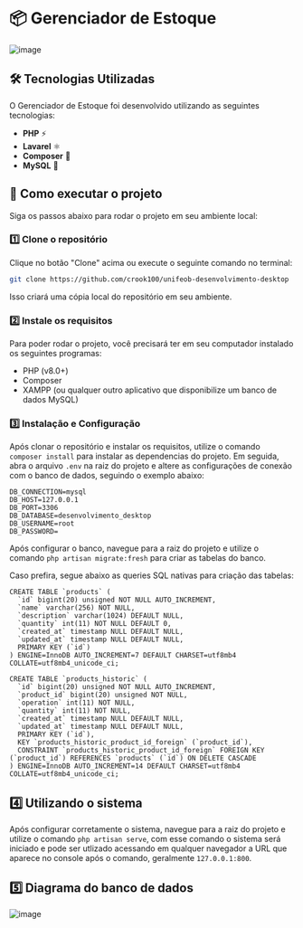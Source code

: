 # 📦 Gerenciador de Estoque

![image](https://github.com/user-attachments/assets/68738382-eb23-4478-94ce-33f3fcb0907b)


## 🛠️ Tecnologias Utilizadas

O Gerenciador de Estoque foi desenvolvido utilizando as seguintes tecnologias:

- **PHP** ⚡
- **Lavarel** ⚛️
- **Composer** 🎨
- **MySQL** 🏧

## 🚀 Como executar o projeto

Siga os passos abaixo para rodar o projeto em seu ambiente local:

### 1️⃣ Clone o repositório

Clique no botão "Clone" acima ou execute o seguinte comando no terminal:

```bash
git clone https://github.com/crook100/unifeob-desenvolvimento-desktop
```

Isso criará uma cópia local do repositório em seu ambiente.

### 2️⃣ Instale os requisitos

Para poder rodar o projeto, você precisará ter em seu computador instalado os seguintes programas:
 - PHP (v8.0+)
 - Composer
 - XAMPP (ou qualquer outro aplicativo que disponibilize um banco de dados MySQL)

### 3️⃣ Instalação e Configuração
Após clonar o repositório e instalar os requisitos, utilize o comando ``composer install`` para instalar as dependencias do projeto.
Em seguida, abra o arquivo ``.env`` na raiz do projeto e altere as configurações de conexão com o banco de dados, seguindo o exemplo abaixo:
```
DB_CONNECTION=mysql
DB_HOST=127.0.0.1
DB_PORT=3306
DB_DATABASE=desenvolvimento_desktop
DB_USERNAME=root
DB_PASSWORD=
```

Após configurar o banco, navegue para a raiz do projeto e utilize o comando ``php artisan migrate:fresh`` para criar as tabelas do banco.

Caso prefira, segue abaixo as queries SQL nativas para criação das tabelas:
```
CREATE TABLE `products` (
  `id` bigint(20) unsigned NOT NULL AUTO_INCREMENT,
  `name` varchar(256) NOT NULL,
  `description` varchar(1024) DEFAULT NULL,
  `quantity` int(11) NOT NULL DEFAULT 0,
  `created_at` timestamp NULL DEFAULT NULL,
  `updated_at` timestamp NULL DEFAULT NULL,
  PRIMARY KEY (`id`)
) ENGINE=InnoDB AUTO_INCREMENT=7 DEFAULT CHARSET=utf8mb4 COLLATE=utf8mb4_unicode_ci;

CREATE TABLE `products_historic` (
  `id` bigint(20) unsigned NOT NULL AUTO_INCREMENT,
  `product_id` bigint(20) unsigned NOT NULL,
  `operation` int(11) NOT NULL,
  `quantity` int(11) NOT NULL,
  `created_at` timestamp NULL DEFAULT NULL,
  `updated_at` timestamp NULL DEFAULT NULL,
  PRIMARY KEY (`id`),
  KEY `products_historic_product_id_foreign` (`product_id`),
  CONSTRAINT `products_historic_product_id_foreign` FOREIGN KEY (`product_id`) REFERENCES `products` (`id`) ON DELETE CASCADE
) ENGINE=InnoDB AUTO_INCREMENT=14 DEFAULT CHARSET=utf8mb4 COLLATE=utf8mb4_unicode_ci;
```
## 4️⃣ Utilizando o sistema
Após configurar corretamente o sistema, navegue para a raiz do projeto e utilize o comando ```php artisan serve```, com esse comando o sistema será iniciado e pode ser utlizado acessando em qualquer navegador a URL que aparece no console após o comando, geralmente ```127.0.0.1:800```.



## 5️⃣ Diagrama do banco de dados
![image](https://github.com/user-attachments/assets/0e3ad39b-ee6c-46e5-8f2d-27e503852570)



